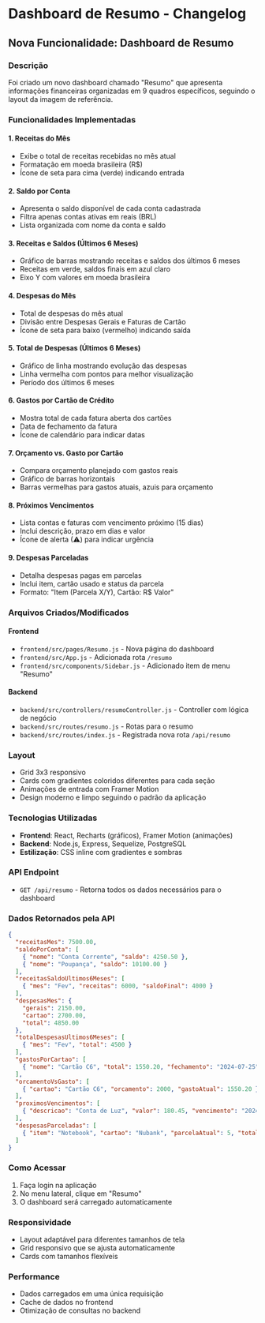 # Dashboard de Resumo - Changelog

## Nova Funcionalidade: Dashboard de Resumo

### Descrição
Foi criado um novo dashboard chamado "Resumo" que apresenta informações financeiras organizadas em 9 quadros específicos, seguindo o layout da imagem de referência.

### Funcionalidades Implementadas

#### 1. Receitas do Mês
- Exibe o total de receitas recebidas no mês atual
- Formatação em moeda brasileira (R$)
- Ícone de seta para cima (verde) indicando entrada

#### 2. Saldo por Conta
- Apresenta o saldo disponível de cada conta cadastrada
- Filtra apenas contas ativas em reais (BRL)
- Lista organizada com nome da conta e saldo

#### 3. Receitas e Saldos (Últimos 6 Meses)
- Gráfico de barras mostrando receitas e saldos dos últimos 6 meses
- Receitas em verde, saldos finais em azul claro
- Eixo Y com valores em moeda brasileira

#### 4. Despesas do Mês
- Total de despesas do mês atual
- Divisão entre Despesas Gerais e Faturas de Cartão
- Ícone de seta para baixo (vermelho) indicando saída

#### 5. Total de Despesas (Últimos 6 Meses)
- Gráfico de linha mostrando evolução das despesas
- Linha vermelha com pontos para melhor visualização
- Período dos últimos 6 meses

#### 6. Gastos por Cartão de Crédito
- Mostra total de cada fatura aberta dos cartões
- Data de fechamento da fatura
- Ícone de calendário para indicar datas

#### 7. Orçamento vs. Gasto por Cartão
- Compara orçamento planejado com gastos reais
- Gráfico de barras horizontais
- Barras vermelhas para gastos atuais, azuis para orçamento

#### 8. Próximos Vencimentos
- Lista contas e faturas com vencimento próximo (15 dias)
- Inclui descrição, prazo em dias e valor
- Ícone de alerta (⚠) para indicar urgência

#### 9. Despesas Parceladas
- Detalha despesas pagas em parcelas
- Inclui item, cartão usado e status da parcela
- Formato: "Item (Parcela X/Y), Cartão: R$ Valor"

### Arquivos Criados/Modificados

#### Frontend
- `frontend/src/pages/Resumo.js` - Nova página do dashboard
- `frontend/src/App.js` - Adicionada rota `/resumo`
- `frontend/src/components/Sidebar.js` - Adicionado item de menu "Resumo"

#### Backend
- `backend/src/controllers/resumoController.js` - Controller com lógica de negócio
- `backend/src/routes/resumo.js` - Rotas para o resumo
- `backend/src/routes/index.js` - Registrada nova rota `/api/resumo`

### Layout
- Grid 3x3 responsivo
- Cards com gradientes coloridos diferentes para cada seção
- Animações de entrada com Framer Motion
- Design moderno e limpo seguindo o padrão da aplicação

### Tecnologias Utilizadas
- **Frontend**: React, Recharts (gráficos), Framer Motion (animações)
- **Backend**: Node.js, Express, Sequelize, PostgreSQL
- **Estilização**: CSS inline com gradientes e sombras

### API Endpoint
- `GET /api/resumo` - Retorna todos os dados necessários para o dashboard

### Dados Retornados pela API
```json
{
  "receitasMes": 7500.00,
  "saldoPorConta": [
    { "nome": "Conta Corrente", "saldo": 4250.50 },
    { "nome": "Poupança", "saldo": 10100.00 }
  ],
  "receitasSaldoUltimos6Meses": [
    { "mes": "Fev", "receitas": 6000, "saldoFinal": 4000 }
  ],
  "despesasMes": {
    "gerais": 2150.00,
    "cartao": 2700.00,
    "total": 4850.00
  },
  "totalDespesasUltimos6Meses": [
    { "mes": "Fev", "total": 4500 }
  ],
  "gastosPorCartao": [
    { "nome": "Cartão C6", "total": 1550.20, "fechamento": "2024-07-25" }
  ],
  "orcamentoVsGasto": [
    { "cartao": "Cartão C6", "orcamento": 2000, "gastoAtual": 1550.20 }
  ],
  "proximosVencimentos": [
    { "descricao": "Conta de Luz", "valor": 180.45, "vencimento": "2024-07-20" }
  ],
  "despesasParceladas": [
    { "item": "Notebook", "cartao": "Nubank", "parcelaAtual": 5, "totalParcelas": 12, "valor": 450.00 }
  ]
}
```

### Como Acessar
1. Faça login na aplicação
2. No menu lateral, clique em "Resumo"
3. O dashboard será carregado automaticamente

### Responsividade
- Layout adaptável para diferentes tamanhos de tela
- Grid responsivo que se ajusta automaticamente
- Cards com tamanhos flexíveis

### Performance
- Dados carregados em uma única requisição
- Cache de dados no frontend
- Otimização de consultas no backend 